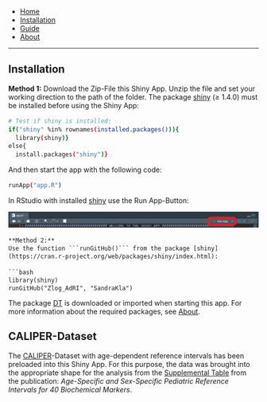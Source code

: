 * [Home](./index.md)
* [Installation](./install.md)
* [Guide](./guide.md)
* [About](./about.md)

---

## Installation 

**Method 1:**
Download the Zip-File this Shiny App. Unzip the file and set your working direction to the path of the folder. 
The package [shiny](https://cran.r-project.org/web/packages/shiny/index.html) (≥ 1.4.0) must be installed before using the Shiny App:

```bash
# Test if shiny is installed:
if("shiny" %in% rownames(installed.packages())){
  library(shiny)} 
else{
  install.packages("shiny")}
```
And then start the app with the following code:
```bash
runApp("app.R")
```

In RStudio with installed [shiny](https://cran.r-project.org/web/packages/shiny/index.html) use the Run App-Button:

<p float="left">
  <img src="shiny_button.png"/>
</p>

```
**Method 2:**
Use the function ```runGitHub()``` from the package [shiny](https://cran.r-project.org/web/packages/shiny/index.html):

```bash
library(shiny)
runGitHub("Zlog_AdRI", "SandraKla")
```

The package [DT](https://cran.r-project.org/web/packages/DT/index.html) is downloaded or imported when starting this app. For more information about the required packages, see [About](./about.md).

## CALIPER-Dataset

The [CALIPER](https://caliper.research.sickkids.ca/#/)-Dataset with age-dependent reference intervals has been preloaded into this Shiny App. For this purpose, the data was brought into the appropriate shape for the analysis from the [Supplemental Table](https://academic.oup.com/clinchem/article/58/5/854/5620695#supplementary-data) from the publication: *Age-Specific and Sex-Specific Pediatric Reference Intervals for 40 Biochemical Markers*. 
